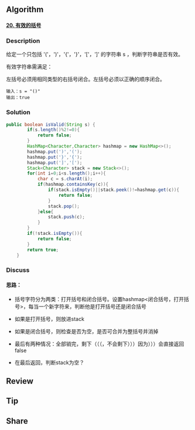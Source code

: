 ## Algorithm

#### [20. 有效的括号](https://leetcode-cn.com/problems/valid-parentheses/)

### Description

给定一个只包括 '('，')'，'{'，'}'，'['，']' 的字符串 s ，判断字符串是否有效。

有效字符串需满足：

左括号必须用相同类型的右括号闭合。左括号必须以正确的顺序闭合。

```
输入：s = "()"
输出：true
```

### Solution

```java
public boolean isValid(String s) {
        if(s.length()%2!=0){
            return false;
        }
        HashMap<Character,Character> hashmap = new HashMap<>();
        hashmap.put(')','(');
        hashmap.put('}','{');
        hashmap.put(']','[');
        Stack<Character> stack = new Stack<>();
        for(int i=0;i<s.length();i++){
            char c = s.charAt(i);
            if(hashmap.containsKey(c)){
                if(stack.isEmpty()||stack.peek()!=hashmap.get(c)){
                    return false;
                }
                stack.pop();
            }else{
                stack.push(c);
            }
        }
        if(!stack.isEmpty()){
            return false;
        }
        return true;
    }
```

### Discuss

#### 思路：

* 括号字符分为两类：打开括号和闭合括号。设置hashmap<闭合括号，打开括号>，每当一个新字符来，判断他是打开括号还是闭合括号

* 如果是打开括号，则放进stack

* 如果是闭合括号，则检查是否为空，是否可合并为整括号并消掉

* 最后有两种情况：全部销完，剩下（（（，不会剩下）））因为）））会直接返回false

* 在最后返回，判断stack为空？

  



## Review

## Tip



## Share